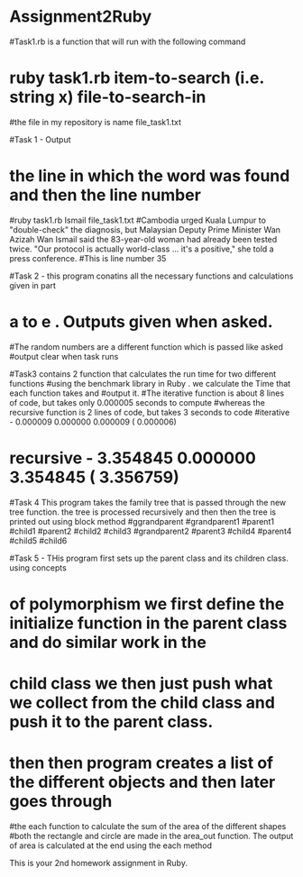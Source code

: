 # Assignment2Ruby
#Task1.rb is a function that will run with the following command
# ruby task1.rb item-to-search (i.e. string x) file-to-search-in
#the file in my repository is name file_task1.txt

#Task 1 - Output 
# the line in which the word was found and then the line number 
#ruby task1.rb Ismail file_task1.txt
#Cambodia urged Kuala Lumpur to "double-check" the diagnosis, but Malaysian Deputy Prime Minister Wan Azizah Wan Ismail said the 83-year-old woman had already been tested twice. "Our protocol is actually world-class ... it's a positive," she told a press conference.
#This is line number 35

#Task 2 - this program conatins all the necessary functions and calculations given in part
# a to e . Outputs given when asked. 
#The random numbers are a different function which is passed like asked
#output clear when task runs

#Task3  contains 2 function that calculates the run time for two different functions 
#using the benchmark library in Ruby . we calculate the Time that each function takes and 
#output it. 
#The iterative function is about 8 lines of code, but takes only 0.000005 seconds to compute 
#whereas the recursive function is 2 lines of code, but takes 3 seconds to code
#iterative -   0.000009   0.000000   0.000009 (  0.000006)
# recursive -  3.354845   0.000000   3.354845 (  3.356759)


#Task 4 This program takes the family tree that is passed through the new tree function. the tree is processed recursively and then then the tree is printed out using block method 
#ggrandparent
#grandparent1
#parent1
#child1
#parent2
#child2
#child3
#grandparent2
#parent3
#child4
#parent4
#child5
#child6



#Task 5 - THis program first sets up the parent class and its children class. using concepts 
# of polymorphism we first define the initialize function in the parent class and do similar work in the 
# child class we then just push what we collect from the child class and push it to the parent class. 
# then then program creates a list of the different objects and then later goes through 
#the each function to calculate the sum of the area of the different shapes 
#both the rectangle and circle are made in the area_out function. The output of area is calculated at the end using  the each method

This is your 2nd homework assignment in Ruby.
